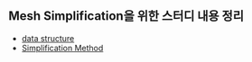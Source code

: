 ## Mesh Simplification을 위한 스터디 내용 정리 ##

+ [data structure](https://github.com/seoungheong/MeshStudy/tree/main/data%20structure)
+ [Simplification Method](https://github.com/seoungheong/MeshStudy/tree/main/Simplification%20Method)
  
